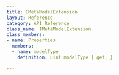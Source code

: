 ```yaml
---
title: IMetaModelExtension
layout: Reference
category: API Reference
class_name: IMetaModelExtension
class_members:
- name: Properties
  members:
  - name: modelType
    definition: uint modelType { get; }

---
```

